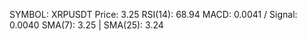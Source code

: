 SYMBOL: XRPUSDT
Price: 3.25
RSI(14): 68.94
MACD: 0.0041 / Signal: 0.0040
SMA(7): 3.25 | SMA(25): 3.24
